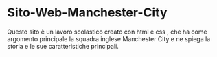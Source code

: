 # Sito-Web-Manchester-City
Questo sito è un lavoro scolastico creato con html e css , che ha come argomento principale la squadra inglese Manchester City e ne spiega la storia e le sue caratteristiche principali.
